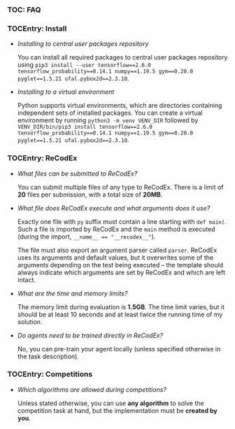 ### TOC: FAQ

### TOCEntry: Install

- _Installing to central user packages repository_

  You can install all required packages to central user packages repository using
 `pip3 install --user tensorflow==2.6.0 tensorflow_probability==0.14.1 numpy==1.19.5 gym==0.20.0 pyglet==1.5.21 ufal.pybox2d==2.3.10`.

- _Installing to a virtual environment_

  Python supports virtual environments, which are directories containing
  independent sets of installed packages. You can create a virtual environment
  by running `python3 -m venv VENV_DIR` followed by
  `VENV_DIR/bin/pip3 install tensorflow==2.6.0 tensorflow_probability==0.14.1 numpy==1.19.5 gym==0.20.0 pyglet==1.5.21 ufal.pybox2d==2.3.10`.

### TOCEntry: ReCodEx

- _What files can be submitted to ReCodEx?_

  You can submit multiple files of any type to ReCodEx. There is a limit of
  **20** files per submission, with a total size of **20MB**.

- _What file does ReCodEx execute and what arguments does it use?_

  Exactly one file with `py` suffix must contain a line starting with `def main(`.
  Such a file is imported by ReCodEx and the `main` method is executed
  (during the import, `__name__ == "__recodex__"`).

  The file must also export an argument parser called `parser`. ReCodEx uses its
  arguments and default values, but it overwrites some of the arguments
  depending on the test being executed – the template should always indicate which
  arguments are set by ReCodEx and which are left intact.

- _What are the time and memory limits?_

  The memory limit during evaluation is **1.5GB**. The time limit varies, but it should
  be at least 10 seconds and at least twice the running time of my solution.

- _Do agents need to be trained directly in ReCodEx?_

  No, you can pre-train your agent locally (unless specified otherwise in the task
  description).

### TOCEntry: Competitions

- _Which algorithms are allowed during competitions?_

  Unless stated otherwise, you can use **any algorithm** to solve the
  competition task at hand, but the implementation must be **created by you**.
